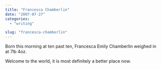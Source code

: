 ```yaml
---
title: "Francesca Chamberlin"
date: "2007-07-27"
categories: 
  - "writing"

slug: "francesca-chamberlin"
---
```


Born this morning at ten past ten, Francesca Emily Chamberlin weighed in at 7lb 4oz.

Welcome to the world, it is most definitely a better place now.
